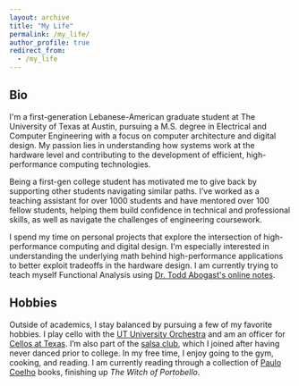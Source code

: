 ```yaml
---
layout: archive
title: "My Life"
permalink: /my_life/
author_profile: true
redirect_from:
  - /my_life
---
```


Bio
------
I'm a first-generation Lebanese-American graduate student at The University of Texas at Austin, pursuing a M.S. degree in Electrical and Computer Engineering with a focus on computer architecture and digital design. My passion lies in understanding how systems work at the hardware level and contributing to the development of efficient, high-performance computing technologies.<br>

Being a first-gen college student has motivated me to give back by supporting other students navigating similar paths. I’ve worked as a teaching assistant for over 1000 students and have mentored over 100 fellow students, helping them build confidence in technical and professional skills, as well as navigate the challenges of engineering coursework.

I spend my time on personal projects that explore the intersection of high-performance computing and digital design. I'm especially interested in understanding the underlying math behind high-performance applications to better exploit tradeoffs in the hardware design. I am currently trying to teach myself Functional Analysis using [Dr. Todd Abogast's online notes](https://users.oden.utexas.edu/~arbogast/appMath08c.pdf).

Hobbies
------
Outside of academics, I stay balanced by pursuing a few of my favorite hobbies. I play cello with the [UT University Orchestra](https://music.utexas.edu/ensembles/university-orchestra) and am an officer for [Cellos at Texas](https://cellos-at-texas.my.canva.site/). I’m also part of the [salsa club](https://www.instagram.com/texaslatindance/?hl=en), which I joined after having never danced prior to college. In my free time, I enjoy going to the gym, cooking, and reading. I am currently reading through a collection of [Paulo Coelho](https://en.wikipedia.org/wiki/Paulo_Coelho) books, finishing up _The Witch of Portobello_.